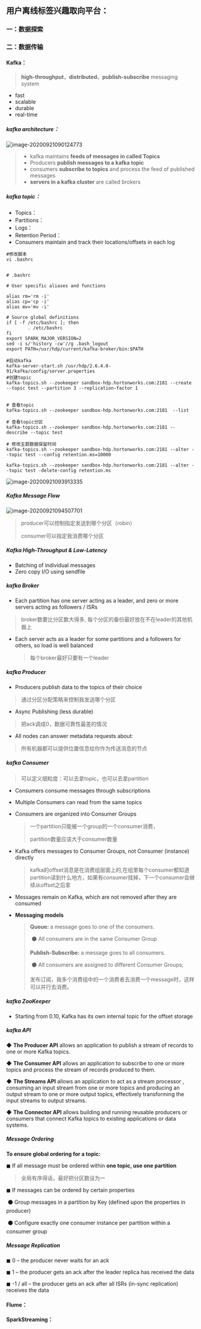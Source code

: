 ## 用户离线标签兴趣取向平台：

### 一：数据探索

### 二：数据传输

#### Kafka：

> **high-throughput**，**distributed**，**publish-subscribe** messaging system

- fast
- scalable
- durable
- real-time

##### kafka architecture：

![image-20200921090124773](C:%5CUsers%5Clenovo%5CAppData%5CRoaming%5CTypora%5Ctypora-user-images%5Cimage-20200921090124773.png)

> -  kafka maintains **feeds of messages in called Topics**
> - Producers **publish messages to a kafka topic**
> - consumers **subscribe to topics** and process the feed of published messages
> - **servers in a kafka cluster** are called brokers



##### kafka topic：

- Topics：
- Partitions：
- Logs：
- Retention Period：
- Consumers maintain and track their locations/offsets in each log



```shell
#修改脚本
vi .bashrc


# .bashrc

# User specific aliases and functions

alias rm='rm -i'
alias cp='cp -i'
alias mv='mv -i'

# Source global definitions
if [ -f /etc/bashrc ]; then
        . /etc/bashrc
fi
export SPARK_MAJOR_VERSION=2
sed -i s/'history -cw'//g .bash_logout
export PATH=/usr/hdp/current/kafka-broker/bin:$PATH
```

```shell
#启动kafka
kafka-server-start.sh /usr/hdp/2.6.4.0-91/kafka/config/server.properties
#创建topic
kafka-topics.sh --zookeeper sandbox-hdp.hortonworks.com:2181 --create --topic test --partition 3 --replication-factor 1


# 查看topic
kafka-topics.sh --zookeeper sandbox-hdp.hortonworks.com:2181  --list

# 查看topic分区
kafka-topics.sh --zookeeper sandbox-hdp.hortonworks.com:2181 --describe --topic test

# 修改主题数据保留时间
kafka-topics.sh --zookeeper sandbox-hdp.hortonworks.com:2181 --alter --topic test --config retention.ms=10000

kafka-topics.sh --zookeeper sandbox-hdp.hortonworks.com:2181 --alter --topic test -delete-config retention.ms
```



![image-20200921093913335](C:%5CUsers%5Clenovo%5CAppData%5CRoaming%5CTypora%5Ctypora-user-images%5Cimage-20200921093913335.png)





##### Kafka Message Flow

![image-20200921094507701](C:%5CUsers%5Clenovo%5CAppData%5CRoaming%5CTypora%5Ctypora-user-images%5Cimage-20200921094507701.png)

> producer可以控制指定发送到哪个分区（robin）
>
> consumer可以指定我消费哪个分区

##### Kafka High-Throughput & Low-Latency

-  Batching of individual messages
-  Zero copy I/O using sendfile 

##### kafka Broker

-  Each partition has one server acting as a leader, and zero or more servers acting as followers / ISRs

  >  broker数要比分区数大得多, 每个分区的备份最好放在不在leader的其他机器上

- Each server acts as a leader for some partitions and a followers for others, so load is well balanced

  > 每个broker最好只要有一个leader

##### kafka Producer

-  Producers publish data to the topics of their choice

  > 通过分区分配策略来控制我发送哪个分区

-  Async Publishing (less durable)

  > 把ack调成0，数据可靠性最差的情况

-  All nodes can answer metadata requests about: 

  > 所有机器都可以提供位置信息给你作为传送消息的节点

##### kafka Consumer

> 可以定义细粒度：可以去拿topic，也可以去拿partition

- Consumers consume messages through subscriptions

- Multiple Consumers can read from the same topics 

- Consumers are organized into Consumer Groups

  > 一个partition只能被一个group的一个consumer消费，
  >
  > partition数量应该大于consumer数量

- Kafka offers messages to Consumer Groups, not Consumer (instance) directly

  > kafka的offset消息是在消费组层面上的,在组里每个consumer都知道partition读到什么地方，如果有consumer挂掉，下一个consumer会继续从offset之后拿

- Messages remain on Kafka, which are not removed after they are consumed

- **Messaging models**

  >  **Queue:** a message goes to one of the consumers. 
  >
  > ​	⚫ All consumers are in the same Consumer Group
  >
  > **Publish-Subscribe:**  a message goes to all consumers. 
  >
  > ​	⚫ All consumers are assigned to different Consumer Groups;
  >
  > 发布订阅，我多个消费组中的一个消费者去消费一个message时，这样可以并行去消费。

##### kafka ZooKeeper

- Starting from 0.10, Kafka has its own internal topic for the offset storage

##### kafka API

◆ **The Producer API** allows an application to publish a stream of records to one or more Kafka topics. 

◆ **The Consumer API** allows an application to subscribe to one or more topics and process the stream of records produced to them.

 ◆ **The Streams API** allows an application to act as a stream processor , consuming an input stream from one or more topics and producing an output stream to one or more output topics, effectively transforming the input streams to output streams.

 ◆ **The Connector API** allows building and running reusable producers or consumers that connect Kafka topics to existing applications or data systems.

##### Message Ordering

**To ensure global ordering for a topic:**

◼ If all message must be ordered within **one topic, use one partition**

> 全局有序得话，最好把分区数设为一

 ◼ If messages can be ordered by certain properties

​	 ⚫ Group messages in a partition by Key (defined upon the properties in producer) 

​	 ⚫ Configure exactly one consumer instance per partition within a consumer group 

##### Message Replication

◼ 0 – the producer never waits for an ack

 ◼ 1 – the producer gets an ack after the leader replica has received the data 

◼ -1 / all – the producer gets an ack after all ISRs (in-sync replication) receives the data

#### Flume：



#### SparkStreaming：

